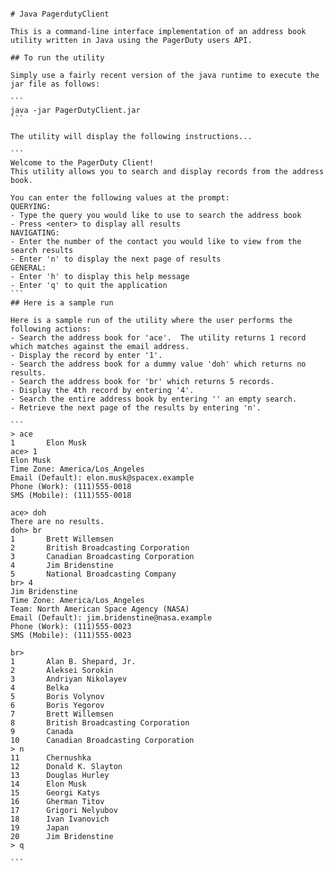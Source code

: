 ````

# Java PagerdutyClient

This is a command-line interface implementation of an address book utility written in Java using the PagerDuty users API.

## To run the utility

Simply use a fairly recent version of the java runtime to execute the jar file as follows:

```
java -jar PagerDutyClient.jar
```

The utility will display the following instructions...

```
Welcome to the PagerDuty Client!
This utility allows you to search and display records from the address book.

You can enter the following values at the prompt:
QUERYING:
- Type the query you would like to use to search the address book
- Press <enter> to display all results
NAVIGATING:
- Enter the number of the contact you would like to view from the search results
- Enter 'n' to display the next page of results
GENERAL:
- Enter 'h' to display this help message
- Enter 'q' to quit the application
```
## Here is a sample run

Here is a sample run of the utility where the user performs the following actions:
- Search the address book for 'ace'.  The utility returns 1 record which matches against the email address.
- Display the record by enter '1'.
- Search the address book for a dummy value 'doh' which returns no results.
- Search the address book for 'br' which returns 5 records.
- Display the 4th record by entering '4'.
- Search the entire address book by entering '' an empty search.
- Retrieve the next page of the results by entering 'n'.

```
> ace
1       Elon Musk
ace> 1
Elon Musk
Time Zone: America/Los_Angeles
Email (Default): elon.musk@spacex.example
Phone (Work): (111)555-0018
SMS (Mobile): (111)555-0018

ace> doh
There are no results.
doh> br
1       Brett Willemsen
2       British Broadcasting Corporation
3       Canadian Broadcasting Corporation
4       Jim Bridenstine
5       National Broadcasting Company
br> 4
Jim Bridenstine
Time Zone: America/Los_Angeles
Team: North American Space Agency (NASA)
Email (Default): jim.bridenstine@nasa.example
Phone (Work): (111)555-0023
SMS (Mobile): (111)555-0023

br>
1       Alan B. Shepard, Jr.
2       Aleksei Sorokin
3       Andriyan Nikolayev
4       Belka
5       Boris Volynov
6       Boris Yegorov
7       Brett Willemsen
8       British Broadcasting Corporation
9       Canada
10      Canadian Broadcasting Corporation
> n
11      Chernushka
12      Donald K. Slayton
13      Douglas Hurley
14      Elon Musk
15      Georgi Katys
16      Gherman Titov
17      Grigori Nelyubov
18      Ivan Ivanovich
19      Japan
20      Jim Bridenstine
> q

```
````